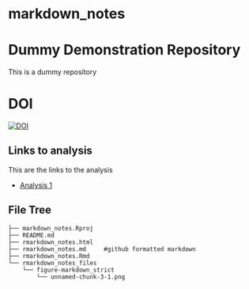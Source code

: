 # markdown_notes
# Dummy Demonstration Repository
This is a dummy repository
# DOI
[![DOI](https://zenodo.org/badge/DOI/10.5281/zenodo.14934771.svg)](https://doi.org/10.5281/zenodo.14934771)
## Links to analysis
This are the links to the analysis
- [Analysis 1](rmarkdown_notes.md)



## File Tree

```
├── markdown_notes.Rproj
├── README.md
├── rmarkdown_notes.html
├── rmarkdown_notes.md     #github formatted markdown
├── rmarkdown_notes.Rmd
└── rmarkdown_notes_files
    └── figure-markdown_strict
        └── unnamed-chunk-3-1.png
        
```